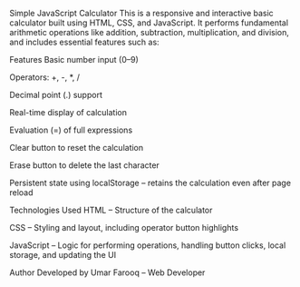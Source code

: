 Simple JavaScript Calculator
This is a responsive and interactive basic calculator built using HTML, CSS, and JavaScript. It performs fundamental arithmetic operations like addition, subtraction, multiplication, and division, and includes essential features such as:

Features
Basic number input (0–9)

Operators: +, -, *, /

Decimal point (.) support

Real-time display of calculation

Evaluation (=) of full expressions

Clear button to reset the calculation

Erase button to delete the last character

Persistent state using localStorage – retains the calculation even after page reload

Technologies Used
HTML – Structure of the calculator

CSS – Styling and layout, including operator button highlights

JavaScript – Logic for performing operations, handling button clicks, local storage, and updating the UI

Author Developed by Umar Farooq – Web Developer
